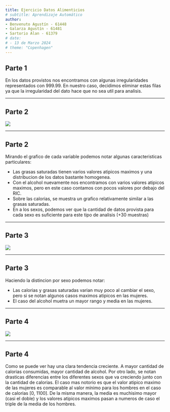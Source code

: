 ```yaml
---
title: Ejercicio Datos Alimenticios
# subtitle: Aprendizaje Automático
author:
- Benvenuto Agustín - 61448
- Galarza Agustín - 61481
- Sartorio Alan - 61379
# date:
# - 13 de Marzo 2024
# theme: "Copenhagen"
---
```


## Parte 1

En los datos provistos nos encontramos con algunas irregularidades representados con 999.99. En nuestro caso, decidimos eliminar estas filas ya que la irregularidad del dato hace que no sea util para analisis.

---

## Parte 2

![](./part_2.svg)

---

## Parte 2

Mirando el grafico de cada variable podemos notar algunas caracteristicas particulares:

- Las grasas saturadas tienen varios valores atipicos maximos y una distribucion de los datos bastante homogenea.
- Con el alcohol nuevamente nos encontramos con varios valores atipicos maximos, pero en este caso contamos con pocos valores por debajo del RIC.
- Sobre las calorias, se muestra un grafico relativamente similar a las grasas saturadas.
- En a los sexos, podemos ver que la cantidad de datos provista para cada sexo es suficiente para este tipo de analisis (+30 muestras)

---

## Parte 3

![](./part_3.svg)

---

## Parte 3

Haciendo la distincion por sexo podemos notar:

- Las calorias y grasas saturadas varian muy poco al cambiar el sexo, pero si se notan algunos casos maximos atipicos en las mujeres.
- El caso del alcohol muetra un mayor rango y media en las mujeres.

---

## Parte 4

![](./part_4.svg)

---

## Parte 4

Como se puede ver hay una clara tendencia creciente. A mayor cantidad de calorias consumidas, mayor cantidad de alcohol.
Por otro lado, se notan drasticas diferencias entre los diferentes sexos que va creciendo junto con la cantidad de calorias. El caso mas notorio es que el valor atipico maximo de las mujeres es comparable al valor mínimo para los hombres en el caso de calorias [0, 1100]. De la misma manera, la media es muchisimo mayor (casi el doble) y los valores atipicos maximos pasan a numeros de caso el triple de la media de los hombres.
